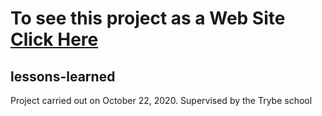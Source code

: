 # To see this project as a Web Site [Click Here](https://ivanildocandido.github.io/trybe-projects/html-css-js/lessons-learned/)
## lessons-learned
 Project carried out on October 22, 2020. Supervised by the Trybe school

